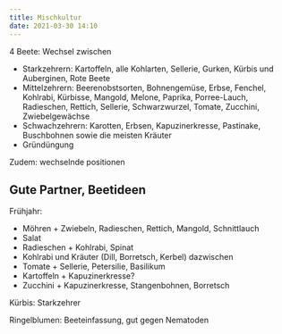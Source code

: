 ```yaml
---
title: Mischkultur
date: 2021-03-30 14:10
---
```


4 Beete: Wechsel zwischen
- Starkzehrern:  Kartoffeln, alle Kohlarten, Sellerie, Gurken, Kürbis und Auberginen, Rote Beete
- Mittelzehrern: Beerenobstsorten, Bohnengemüse, Erbse, Fenchel, Kohlrabi, Kürbisse, Mangold, Melone, Paprika, Porree-Lauch, Radieschen, Rettich, Sellerie, Schwarzwurzel, Tomate, Zucchini, Zwiebelgewächse
- Schwachzehrern: Karotten, Erbsen, Kapuzinerkresse, Pastinake, Buschbohnen sowie die meisten Kräuter
- Gründüngung


Zudem: wechselnde positionen

## Gute Partner, Beetideen

Frühjahr:
- Möhren + Zwiebeln, Radieschen, Rettich, Mangold, Schnittlauch
- Salat
- Radieschen + Kohlrabi, Spinat
- Kohlrabi und Kräuter (Dill, Borretsch, Kerbel) dazwischen
- Tomate + Sellerie, Petersilie, Basilikum
- Kartoffeln + Kapuzinerkresse?
- Zucchini + Kapuzinerkresse, Stangenbohnen, Borretsch


Kürbis: Starkzehrer

Ringelblumen: Beeteinfassung, gut gegen Nematoden


